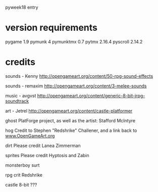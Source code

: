 pyweek18 entry

version requirements
====================
pygame 1.9
pymunk 4
pymunktmx 0.7
pytmx 2.16.4
pyscroll 2.14.2

credits
=======

sounds - Kenny
http://opengameart.org/content/50-rpg-sound-effects

sounds - remaxim
http://opengameart.org/content/3-melee-sounds

music - avgvst
http://opengameart.org/content/generic-8-bit-jrpg-soundtrack

art - Jetrel
http://opengameart.org/content/castle-platformer

ghost
PlatForge project, as well as the artist: Stafford McIntyre

hog
Credit to Stephen "Redshrike" Challener, and a link back to www.OpenGameArt.org

dirt
Please credit Lanea Zimmerman

sprites
Please credit Hyptosis and Zabin

monsterboy
surt

rpg crit
Redshrike

castle 8-bit
???